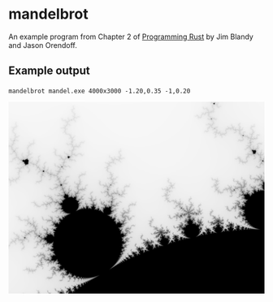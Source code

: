 # mandelbrot
An example program from Chapter 2 of [Programming Rust](http://shop.oreilly.com/product/0636920040385.do) by Jim Blandy and Jason Orendoff.

## Example output

`mandelbrot mandel.exe 4000x3000 -1.20,0.35 -1,0.20`

![example program output](mandel.png)
